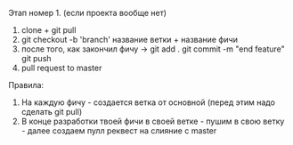 Этап номер 1. (если проекта вообще нет)
  1) clone + git pull
  2) git checkout -b 'branch' название ветки + название фичи
  3) после того, как закончил фичу -> git add . git commit -m "end feature" git push
  4) pull request to master


Правила:
  1) На каждую фичу - создается ветка от основной (перед этим надо сделать git pull)
  2) В конце разработки твоей фичи в своей ветке - пушим в свою ветку - далее создаем пулл реквест на слияние с master
